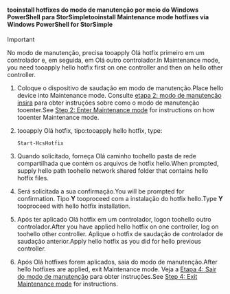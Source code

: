 <!--author=SharS last changed: 9/17/15-->

#### <a name="tooinstall-maintenance-mode-hotfixes-via-windows-powershell-for-storsimple"></a><span data-ttu-id="86f18-101">tooinstall hotfixes do modo de manutenção por meio do Windows PowerShell para StorSimple</span><span class="sxs-lookup"><span data-stu-id="86f18-101">tooinstall Maintenance mode hotfixes via Windows PowerShell for StorSimple</span></span>
> [!IMPORTANT]
> <span data-ttu-id="86f18-102">No modo de manutenção, precisa tooapply Olá hotfix primeiro em um controlador e, em seguida, em Olá outro controlador.</span><span class="sxs-lookup"><span data-stu-id="86f18-102">In Maintenance mode, you need tooapply hello hotfix first on one controller and then on hello other controller.</span></span>
> 
> 

1. <span data-ttu-id="86f18-103">Coloque o dispositivo de saudação em modo de manutenção.</span><span class="sxs-lookup"><span data-stu-id="86f18-103">Place hello device into Maintenance mode.</span></span> <span data-ttu-id="86f18-104">Consulte [etapa 2: modo de manutenção insira](../articles/storsimple/storsimple-update-device.md#step2) para obter instruções sobre como o modo de manutenção tooenter.</span><span class="sxs-lookup"><span data-stu-id="86f18-104">See [Step 2: Enter Maintenance mode](../articles/storsimple/storsimple-update-device.md#step2) for instructions on how tooenter Maintenance mode.</span></span>
2. <span data-ttu-id="86f18-105">tooapply Olá hotfix, tipo:</span><span class="sxs-lookup"><span data-stu-id="86f18-105">tooapply hello hotfix, type:</span></span>
   
     `Start-HcsHotfix` 
3. <span data-ttu-id="86f18-106">Quando solicitado, forneça Olá caminho toohello pasta de rede compartilhada que contém os arquivos de hotfix hello.</span><span class="sxs-lookup"><span data-stu-id="86f18-106">When prompted, supply hello path toohello network shared folder that contains hello hotfix files.</span></span>
4. <span data-ttu-id="86f18-107">Será solicitada a sua confirmação.</span><span class="sxs-lookup"><span data-stu-id="86f18-107">You will be prompted for confirmation.</span></span> <span data-ttu-id="86f18-108">Tipo **Y** tooproceed com a instalação do hotfix hello.</span><span class="sxs-lookup"><span data-stu-id="86f18-108">Type **Y** tooproceed with hello hotfix installation.</span></span>
5. <span data-ttu-id="86f18-109">Após ter aplicado Olá hotfix em um controlador, logon toohello outro controlador.</span><span class="sxs-lookup"><span data-stu-id="86f18-109">After you have applied hello hotfix on one controller, log on toohello other controller.</span></span> <span data-ttu-id="86f18-110">Aplique o hotfix de saudação de controlador de saudação anterior.</span><span class="sxs-lookup"><span data-stu-id="86f18-110">Apply hello hotfix as you did for hello previous controller.</span></span>
6. <span data-ttu-id="86f18-111">Após Olá hotfixes forem aplicados, saia do modo de manutenção.</span><span class="sxs-lookup"><span data-stu-id="86f18-111">After hello hotfixes are applied, exit Maintenance mode.</span></span> <span data-ttu-id="86f18-112">Veja a [Etapa 4: Sair do modo de manutenção](../articles/storsimple/storsimple-update-device.md#step4) para obter instruções.</span><span class="sxs-lookup"><span data-stu-id="86f18-112">See [Step 4: Exit Maintenance mode](../articles/storsimple/storsimple-update-device.md#step4) for instructions.</span></span>

